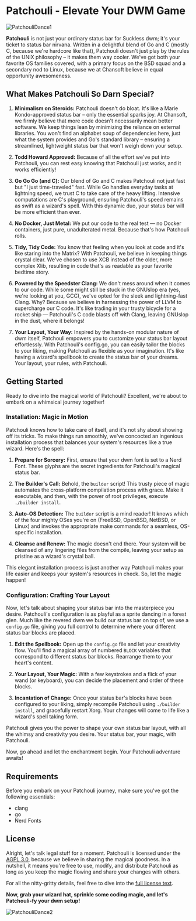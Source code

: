 # Patchouli - Elevate Your DWM Game

![PatchouliDance1](https://media.tenor.com/5iY6DCQf8r8AAAAC/patchouli-knowledge-patchy.gif)

**Patchouli** is not just your ordinary status bar for Suckless dwm; it's your ticket to status bar nirvana. Written in a delightful blend of Go and C (mostly C, because we're hardcore like that), Patchouli doesn't just play by the rules of the UNIX philosophy – it makes them way cooler. We've got both your favorite OS families covered, with a primary focus on the BSD squad and a secondary nod to Linux, because we at Chansoft believe in equal opportunity awesomeness.

## What Makes Patchouli So Darn Special?

1. **Minimalism on Steroids:** Patchouli doesn't do bloat. It's like a Marie Kondo-approved status bar – only the essential sparks joy. At Chansoft, we firmly believe that more code doesn't necessarily mean better software. We keep things lean by minimizing the reliance on external libraries. You won't find an alphabet soup of dependencies here, just what the system provides and Go's standard library – ensuring a streamlined, lightweight status bar that won't weigh down your setup.

2. **Todd Howard Approved:** Because of all the effort we've put into Patchouli, you can rest easy knowing that Patchouli just works, and it works efficiently!

3. **Go Go Go (and C):** Our blend of Go and C makes Patchouli not just fast but "I just time-traveled" fast. While Go handles everyday tasks at lightning speed, we trust C to take care of the heavy lifting. Intensive computations are C's playground, ensuring Patchouli's speed remains as swift as a wizard's spell. With this dynamic duo, your status bar will be more efficient than ever.

4. **No Docker, Just Metal:** We put our code to the real test — no Docker containers, just pure, unadulterated metal. Because that's how Patchouli rolls.

5. **Tidy, Tidy Code:** You know that feeling when you look at code and it's like staring into the Matrix? With Patchouli, we believe in keeping things crystal clear. We've chosen to use XCB instead of the older, more complex Xlib, resulting in code that's as readable as your favorite bedtime story.

6. **Powered by the Speedster Clang:** We don't mess around when it comes to our code. While some might still be stuck in the GNUslop era (yes, we're looking at you, GCC), we've opted for the sleek and lightning-fast Clang. Why? Because we believe in harnessing the power of LLVM to supercharge our C code. It's like trading in your trusty bicycle for a rocket ship — Patchouli's C code blasts off with Clang, leaving GNUslop in the dust, where it belongs!

7. **Your Layout, Your Way:** Inspired by the hands-on modular nature of dwm itself, Patchouli empowers you to customize your status bar layout effortlessly. With Patchouli's config.go, you can easily tailor the blocks to your liking, making Patchouli as flexible as your imagination. It's like having a wizard's spellbook to create the status bar of your dreams. Your layout, your rules, with Patchouli.

## Getting Started

Ready to dive into the magical world of Patchouli? Excellent, we're about to embark on a whimsical journey together!

### Installation: Magic in Motion

Patchouli knows how to take care of itself, and it's not shy about showing off its tricks. To make things run smoothly, we've concocted an ingenious installation process that balances your system's resources like a true wizard. Here's the spell:

1. **Prepare for Sorcery:** First, ensure that your dwm font is set to a Nerd Font. These glyphs are the secret ingredients for Patchouli's magical status bar.

2. **The Builder's Call:** Behold, the `builder` script! This trusty piece of magic automates the cross-platform compilation process with grace. Make it executable, and then, with the power of root privileges, execute `./builder install`.

3. **Auto-OS Detection:** The `builder` script is a mind reader! It knows which of the four mighty OSes you're on (FreeBSD, OpenBSD, NetBSD, or Linux) and invokes the appropriate make commands for a seamless, OS-specific installation.

4. **Cleanse and Renew:** The magic doesn't end there. Your system will be cleansed of any lingering files from the compile, leaving your setup as pristine as a wizard's crystal ball.

This elegant installation process is just another way Patchouli makes your life easier and keeps your system's resources in check. So, let the magic happen!

### Configuration: Crafting Your Layout

Now, let's talk about shaping your status bar into the masterpiece you desire. Patchouli's configuration is as playful as a sprite dancing in a forest glen. Much like the revered dwm we build our status bar on top of, we use a `config.go` file, giving you full control to determine where your different status bar blocks are placed.

1. **Edit the Spellbook:** Open up the `config.go` file and let your creativity flow. You'll find a magical array of numbered `BLOCK` variables that correspond to different status bar blocks. Rearrange them to your heart's content.

2. **Your Layout, Your Magic:** With a few keystrokes and a flick of your wand (or keyboard), you can decide the placement and order of these blocks.

3. **Incantation of Change:** Once your status bar's blocks have been configured to your liking, simply recompile Patchouli using `./builder install`, and gracefully restart Xorg. Your changes will come to life like a wizard's spell taking form.

Patchouli gives you the power to shape your own status bar layout, with all the whimsy and creativity you desire. Your status bar, your magic, with Patchouli.

Now, go ahead and let the enchantment begin. Your Patchouli adventure awaits!


## Requirements

Before you embark on your Patchouli journey, make sure you've got the following essentials:

- clang
- go
- Nerd Fonts

## License

Alright, let's talk legal stuff for a moment. Patchouli is licensed under the [AGPL 3.0](https://www.gnu.org/licenses/agpl-3.0.en.html), because we believe in sharing the magical goodness. In a nutshell, it means you're free to use, modify, and distribute Patchouli as long as you keep the magic flowing and share your changes with others.

For all the nitty-gritty details, feel free to dive into the [full license text](https://www.gnu.org/licenses/agpl-3.0.en.html).

**Now, grab your wizard hat, sprinkle some coding magic, and let's Patchouli-fy your dwm setup!**

![PatchouliDance2](https://media.tenor.com/u2unDcISbw4AAAAC/patchouli-touhou.gif)
